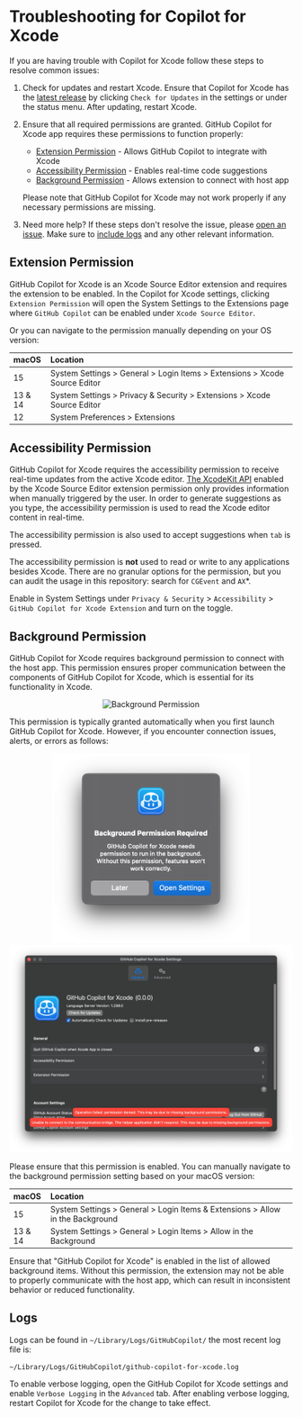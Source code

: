 # Troubleshooting for Copilot for Xcode

If you are having trouble with Copilot for Xcode follow these steps to resolve
common issues:

1. Check for updates and restart Xcode. Ensure that Copilot for Xcode has the
   [latest release](https://github.com/github/CopilotForXcode/releases/latest)
   by clicking `Check for Updates` in the settings or under the status menu. After
   updating, restart Xcode.

2. Ensure that all required permissions are granted. GitHub Copilot for Xcode app requires these permissions to function properly:
   - [Extension Permission](#extension-permission) - Allows GitHub Copilot to integrate with Xcode
   - [Accessibility Permission](#accessibility-permission) - Enables real-time code suggestions
   - [Background Permission](#background-permission) - Allows extension to connect with host app

   Please note that GitHub Copilot for Xcode may not work properly if any necessary permissions are missing.

3. Need more help? If these steps don't resolve the issue, please [open an
   issue](https://github.com/github/CopilotForXcode/issues/new/choose). Make
   sure to [include logs](#logs) and any other relevant information.

## Extension Permission

GitHub Copilot for Xcode is an Xcode Source Editor extension and requires the
extension to be enabled. In the Copilot for Xcode settings, clicking `Extension
Permission` will open the System Settings to the Extensions page where `GitHub
Copilot` can be enabled under `Xcode Source Editor`.

Or you can navigate to the permission manually depending on your OS version:

| macOS | Location |
| :--- | :--- |
| 15 | System Settings > General > Login Items > Extensions > Xcode Source Editor |
| 13 & 14 | System Settings > Privacy & Security  > Extensions > Xcode Source Editor |
| 12 | System Preferences > Extensions |

## Accessibility Permission

GitHub Copilot for Xcode requires the accessibility permission to receive
real-time updates from the active Xcode editor. [The XcodeKit
API](https://developer.apple.com/documentation/xcodekit)
enabled by the Xcode Source Editor extension permission only provides
information when manually triggered by the user. In order to generate
suggestions as you type, the accessibility permission is used to read the
Xcode editor content in real-time.

The accessibility permission is also used to accept suggestions when `tab` is
pressed.

The accessibility permission is __not__ used to read or write to any
applications besides Xcode. There are no granular options for the permission,
but you can audit the usage in this repository: search for `CGEvent` and `AX`*.

Enable in System Settings under `Privacy & Security` > `Accessibility` > 
`GitHub Copilot for Xcode Extension` and turn on the toggle.

## Background Permission

GitHub Copilot for Xcode requires background permission to connect with the host app. This permission ensures proper communication between the components of GitHub Copilot for Xcode, which is essential for its functionality in Xcode.


<p align="center">
     <img alt="Background Permission" src="./Docs/background-item.png" width="400" />
</p>

This permission is typically granted automatically when you first launch GitHub Copilot for Xcode. However, if you encounter connection issues, alerts, or errors as follows:

<p align="center">
     <img alt="Alert of Background Permission Required" src="./Docs/background-permission-required.png" width="350" />
     <img alt="Error connecting to the communication bridge" src="./Docs/connect-comm-bridge-failed.png" width="550" />
</p>

Please ensure that this permission is enabled. You can manually navigate to the background permission setting based on your macOS version:

| macOS | Location |
| :--- | :--- |
| 15 | System Settings > General > Login Items & Extensions > Allow in the Background |
| 13 & 14 | System Settings > General > Login Items > Allow in the Background |

Ensure that "GitHub Copilot for Xcode" is enabled in the list of allowed background items. Without this permission, the extension may not be able to properly communicate with the host app, which can result in inconsistent behavior or reduced functionality.


## Logs

Logs can be found in `~/Library/Logs/GitHubCopilot/` the most recent log file
is:

```
~/Library/Logs/GitHubCopilot/github-copilot-for-xcode.log
```

To enable verbose logging, open the GitHub Copilot for Xcode settings and enable
`Verbose Logging` in the `Advanced` tab. After enabling verbose logging, restart
Copilot for Xcode for the change to take effect.
